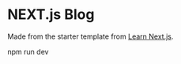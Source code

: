 # NEXT.js Blog

Made from the starter template from [Learn Next.js](https://nextjs.org/learn).

npm run dev
